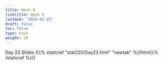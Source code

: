 ```yaml
---
title: Week 9 
linktitle: Week 9
lastmod: "2024-02-25"
draft: false  
toc: false  
type: book  
weight: 20
---
```



Day 23 Slides ({{% staticref "stat220/Day23.html" "newtab" %}}html{{% /staticref %}})


